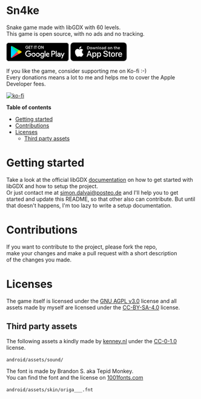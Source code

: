 # Sn4ke
Snake game made with libGDX with 60 levels.  
This game is open source, with no ads and no tracking.

<a href="https://play.google.com/store/apps/details?id=com.salvai.snake" target="_blank"><img src="store-images/PlayStore.svg" alt="Get it on Google Play" height="49"></a>
<a href="https://apps.apple.com/app/sn4ke/id1626543157" target="_blank"><img src="store-images/AppStore.svg" alt="Download on the App Store" height="50" ></a>


If you like the game, consider supporting me on Ko-fi :-)  
Every donations means a lot to me and helps me to cover the Apple Developer fees.

[![ko-fi](https://ko-fi.com/img/githubbutton_sm.svg)](https://ko-fi.com/P5P4BYZUR)

**Table of contents**
 - [Getting started](#getting-started)
 - [Contributions](#contributions)
 - [Licenses](#licenses)
   - [Third party assets](#third-party-assets)

# Getting started

Take a look at the official libGDX [documentation](https://libgdx.com/dev/) on how to get started with libGDX and how to setup the project.  
Or just contact me at simon.dalvai@posteo.de and I'll help you to get started and update this README, so that other also can contribute. But until that doesn't happens, I'm too lazy to write a setup documentation.

# Contributions
If you want to contribute to the project, please fork the repo,    
make your changes and make a pull request with a short description  
of the changes you made.

# Licenses
The game itself is licensed under the [GNU AGPL v3.0](LICENSE) license and all  
assets made by myself are licensed under the [CC-BY-SA-4.0](https://creativecommons.org/licenses/by-sa/4.0/) license.


## Third party assets

The following assets a kindly made by [kenney.nl](https://www.kenney.nl/assets/digital-audio) under the [CC-0-1.0](https://creativecommons.org/publicdomain/zero/1.0/) license.

`android/assets/sound/`

The font is made by Brandon S. aka Tepid Monkey.  
You can find the font and the license on [1001fonts.com](https://www.1001fonts.com/origami-mommy-font.html)

`android/assets/skin/origa___.fnt`